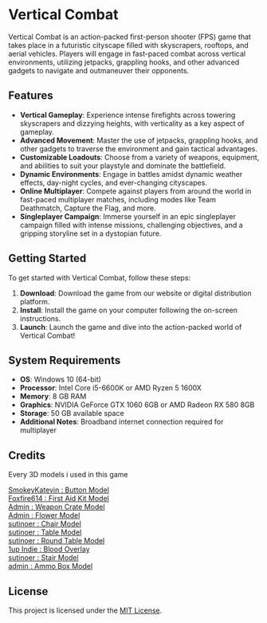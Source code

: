 # Vertical Combat

Vertical Combat is an action-packed first-person shooter (FPS) game that takes place in a futuristic cityscape filled with skyscrapers, rooftops, and aerial vehicles. Players will engage in fast-paced combat across vertical environments, utilizing jetpacks, grappling hooks, and other advanced gadgets to navigate and outmaneuver their opponents.

## Features

- **Vertical Gameplay**: Experience intense firefights across towering skyscrapers and dizzying heights, with verticality as a key aspect of gameplay.
- **Advanced Movement**: Master the use of jetpacks, grappling hooks, and other gadgets to traverse the environment and gain tactical advantages.
- **Customizable Loadouts**: Choose from a variety of weapons, equipment, and abilities to suit your playstyle and dominate the battlefield.
- **Dynamic Environments**: Engage in battles amidst dynamic weather effects, day-night cycles, and ever-changing cityscapes.
- **Online Multiplayer**: Compete against players from around the world in fast-paced multiplayer matches, including modes like Team Deathmatch, Capture the Flag, and more.
- **Singleplayer Campaign**: Immerse yourself in an epic singleplayer campaign filled with intense missions, challenging objectives, and a gripping storyline set in a dystopian future.

## Getting Started

To get started with Vertical Combat, follow these steps:

1. **Download**: Download the game from our website or digital distribution platform.
2. **Install**: Install the game on your computer following the on-screen instructions.
3. **Launch**: Launch the game and dive into the action-packed world of Vertical Combat!

## System Requirements

- **OS**: Windows 10 (64-bit)
- **Processor**: Intel Core i5-6600K or AMD Ryzen 5 1600X
- **Memory**: 8 GB RAM
- **Graphics**: NVIDIA GeForce GTX 1060 6GB or AMD Radeon RX 580 8GB
- **Storage**: 50 GB available space
- **Additional Notes**: Broadband internet connection required for multiplayer

## Credits
Every 3D models i used in this game

[SmokeyKatevin : Button Model](https://www.cgtrader.com/free-3d-models/industrial/other/emergency-button-657362a5-b65e-44ef-a2a1-bd1f20a850ae) <br>
[Foxfire614 : First Aid Kit Model](https://p3dm.ru/files/others/others/20289-aid-kit.html) <br>
[Admin : Weapon Crate Model](https://p3dm.ru/files/others/3812-hangar-crate-full-pallet-.html) <br>
[Admin : Flower Model](https://p3dm.ru/files/others/props/3649-pot-with-flower-.html)  <br>
[sutinoer : Chair Model](https://p3dm.ru/files/furniture/chairs/11660-bar-chair.html)  <br>
[sutinoer : Table Model](https://p3dm.ru/files/furniture/tables/11756-small-table.html)  <br>
[sutinoer : Round Table Model](https://p3dm.ru/files/furniture/tables/11029-vault-roundtable.html)  <br>
[1up Indie : Blood Overlay](https://opengameart.org/content/blood-overlay) <br>
[sutinoer : Stair Model](https://p3dm.ru/files/others/props/10266-stairs.html) <br>
[admin : Ammo Box Model](https://p3dm.ru/files/others/8772-ammo-box-grenade-.html) <br>


## License

This project is licensed under the [MIT License](LICENSE).

